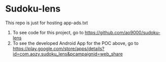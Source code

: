# Sudoku-lens

This repo is just for hosting app-ads.txt

1. To see code for this project, go to https://github.com/ao9000/sudoku-lens
2. To see the developed Android App for the POC above, go to https://play.google.com/store/apps/details?id=com.aozy.sudoku_lens&pcampaignid=web_share
